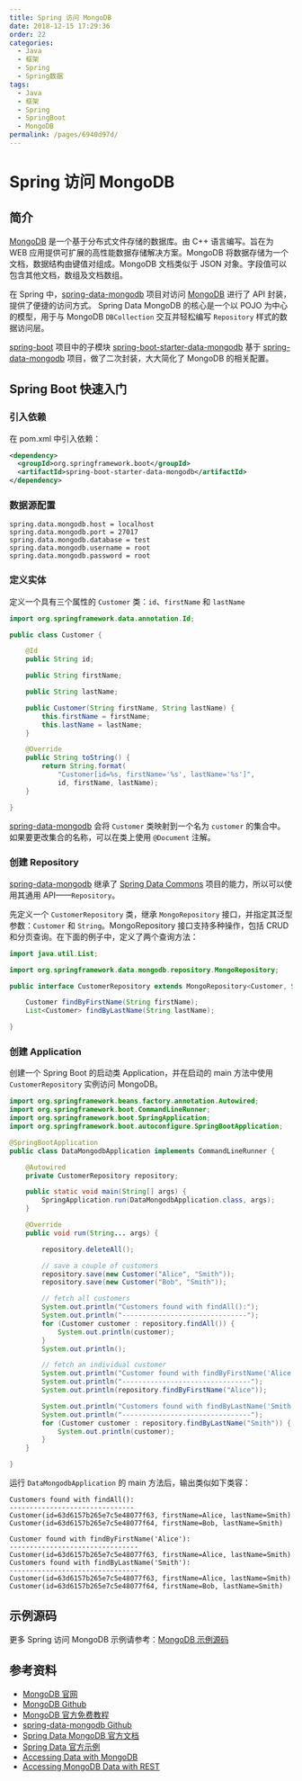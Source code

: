 ```yaml
---
title: Spring 访问 MongoDB
date: 2018-12-15 17:29:36
order: 22
categories:
  - Java
  - 框架
  - Spring
  - Spring数据
tags:
  - Java
  - 框架
  - Spring
  - SpringBoot
  - MongoDB
permalink: /pages/6940d97d/
---
```


# Spring 访问 MongoDB

## 简介

[MongoDB](https://www.mongodb.org/) 是一个基于分布式文件存储的数据库。由 C++ 语言编写。旨在为 WEB 应用提供可扩展的高性能数据存储解决方案。MongoDB 将数据存储为一个文档，数据结构由键值对组成。MongoDB 文档类似于 JSON 对象。字段值可以包含其他文档，数组及文档数组。

在 Spring 中，[spring-data-mongodb](https://github.com/spring-projects/spring-data-mongodb) 项目对访问 [MongoDB](https://www.mongodb.org/) 进行了 API 封装，提供了便捷的访问方式。 Spring Data MongoDB 的核心是一个以 POJO 为中心的模型，用于与 MongoDB `DBCollection` 交互并轻松编写 `Repository` 样式的数据访问层。

[spring-boot](https://github.com/spring-projects/spring-boot) 项目中的子模块 [spring-boot-starter-data-mongodb](https://github.com/spring-projects/spring-boot/tree/main/spring-boot-project/spring-boot-starters/spring-boot-starter-data-mongodb) 基于 [spring-data-mongodb](https://github.com/spring-projects/spring-data-mongodb) 项目，做了二次封装，大大简化了 MongoDB 的相关配置。

## Spring Boot 快速入门

### 引入依赖

在 pom.xml 中引入依赖：

```xml
<dependency>
  <groupId>org.springframework.boot</groupId>
  <artifactId>spring-boot-starter-data-mongodb</artifactId>
</dependency>
```

### 数据源配置

```properties
spring.data.mongodb.host = localhost
spring.data.mongodb.port = 27017
spring.data.mongodb.database = test
spring.data.mongodb.username = root
spring.data.mongodb.password = root
```

### 定义实体

定义一个具有三个属性的 `Customer` 类：`id`、`firstName` 和 `lastName`

```java
import org.springframework.data.annotation.Id;

public class Customer {

    @Id
    public String id;

    public String firstName;

    public String lastName;

    public Customer(String firstName, String lastName) {
        this.firstName = firstName;
        this.lastName = lastName;
    }

    @Override
    public String toString() {
        return String.format(
            "Customer[id=%s, firstName='%s', lastName='%s']",
            id, firstName, lastName);
    }

}
```

[spring-data-mongodb](https://github.com/spring-projects/spring-data-mongodb) 会将 `Customer` 类映射到一个名为 `customer` 的集合中。如果要更改集合的名称，可以在类上使用 `@Document` 注解。

### 创建 Repository

[spring-data-mongodb](https://github.com/spring-projects/spring-data-mongodb) 继承了 [Spring Data Commons](https://github.com/spring-projects/spring-data-commons) 项目的能力，所以可以使用其通用 API——`Repository`。

先定义一个 `CustomerRepository` 类，继承 `MongoRepository` 接口，并指定其泛型参数：`Customer` 和 `String`。MongoRepository 接口支持多种操作，包括 CRUD 和分页查询。在下面的例子中，定义了两个查询方法：

```java
import java.util.List;

import org.springframework.data.mongodb.repository.MongoRepository;

public interface CustomerRepository extends MongoRepository<Customer, String> {

    Customer findByFirstName(String firstName);
    List<Customer> findByLastName(String lastName);

}
```

### 创建 Application

创建一个 Spring Boot 的启动类 Application，并在启动的 main 方法中使用 `CustomerRepository` 实例访问 MongoDB。

```java
import org.springframework.beans.factory.annotation.Autowired;
import org.springframework.boot.CommandLineRunner;
import org.springframework.boot.SpringApplication;
import org.springframework.boot.autoconfigure.SpringBootApplication;

@SpringBootApplication
public class DataMongodbApplication implements CommandLineRunner {

    @Autowired
    private CustomerRepository repository;

    public static void main(String[] args) {
        SpringApplication.run(DataMongodbApplication.class, args);
    }

    @Override
    public void run(String... args) {

        repository.deleteAll();

        // save a couple of customers
        repository.save(new Customer("Alice", "Smith"));
        repository.save(new Customer("Bob", "Smith"));

        // fetch all customers
        System.out.println("Customers found with findAll():");
        System.out.println("-------------------------------");
        for (Customer customer : repository.findAll()) {
            System.out.println(customer);
        }
        System.out.println();

        // fetch an individual customer
        System.out.println("Customer found with findByFirstName('Alice'):");
        System.out.println("--------------------------------");
        System.out.println(repository.findByFirstName("Alice"));

        System.out.println("Customers found with findByLastName('Smith'):");
        System.out.println("--------------------------------");
        for (Customer customer : repository.findByLastName("Smith")) {
            System.out.println(customer);
        }
    }

}
```

运行 `DataMongodbApplication` 的 main 方法后，输出类似如下类容：

```
Customers found with findAll():
-------------------------------
Customer(id=63d6157b265e7c5e48077f63, firstName=Alice, lastName=Smith)
Customer(id=63d6157b265e7c5e48077f64, firstName=Bob, lastName=Smith)

Customer found with findByFirstName('Alice'):
--------------------------------
Customer(id=63d6157b265e7c5e48077f63, firstName=Alice, lastName=Smith)
Customers found with findByLastName('Smith'):
--------------------------------
Customer(id=63d6157b265e7c5e48077f63, firstName=Alice, lastName=Smith)
Customer(id=63d6157b265e7c5e48077f64, firstName=Bob, lastName=Smith)
```

## 示例源码

更多 Spring 访问 MongoDB 示例请参考：[MongoDB 示例源码](https://github.com/dunwu/spring-tutorial/tree/master/codes/data/nosql/mongodb)

## 参考资料

- [MongoDB 官网](https://www.mongodb.com/)
- [MongoDB Github](https://github.com/mongodb/mongo)
- [MongoDB 官方免费教程](https://learn.mongodb.com/)
- [spring-data-mongodb Github](https://github.com/spring-projects/spring-data-mongodb)
- [Spring Data MongoDB 官方文档](https://docs.spring.io/spring-data/mongodb/docs/current/reference/html/)
- [Spring Data 官方示例](https://github.com/spring-projects/spring-data-examples/)
- [Accessing Data with MongoDB](https://spring.io/guides/gs/accessing-data-mongodb/)
- [Accessing MongoDB Data with REST](https://spring.io/guides/gs/accessing-mongodb-data-rest/)